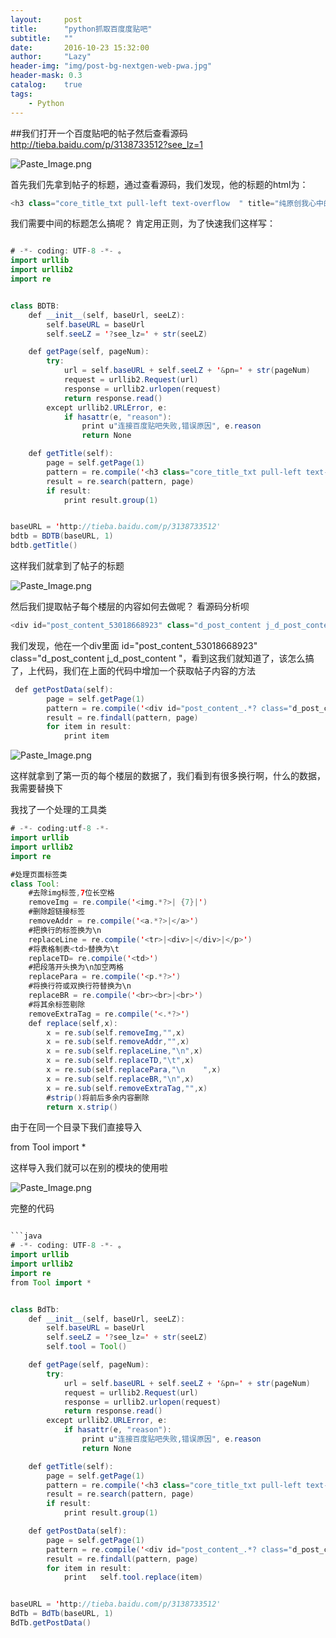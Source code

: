 ```yaml
---
layout:     post
title:      "python抓取百度度贴吧"
subtitle:   ""
date:       2016-10-23 15:32:00
author:     "Lazy"
header-img: "img/post-bg-nextgen-web-pwa.jpg"
header-mask: 0.3
catalog:    true
tags:
    - Python
---
```






##我们打开一个百度贴吧的帖子然后查看源码
http://tieba.baidu.com/p/3138733512?see_lz=1

![Paste_Image.png](http://upload-images.jianshu.io/upload_images/1205414-777ca125ec62cf3f.png?imageMogr2/auto-orient/strip%7CimageView2/2/w/1240)

首先我们先拿到帖子的标题，通过查看源码，我们发现，他的标题的html为：
```java
<h3 class="core_title_txt pull-left text-overflow  " title="纯原创我心中的NBA2014-2015赛季现役50大" style="width: 396px">纯原创我心中的NBA2014-2015赛季现役50大</h3>

```

我们需要中间的标题怎么搞呢？
  肯定用正则，为了快速我们这样写：



```java

# -*- coding: UTF-8 -*- 。
import urllib
import urllib2
import re


class BDTB:
    def __init__(self, baseUrl, seeLZ):
        self.baseURL = baseUrl
        self.seeLZ = '?see_lz=' + str(seeLZ)

    def getPage(self, pageNum):
        try:
            url = self.baseURL + self.seeLZ + '&pn=' + str(pageNum)
            request = urllib2.Request(url)
            response = urllib2.urlopen(request)
            return response.read()
        except urllib2.URLError, e:
            if hasattr(e, "reason"):
                print u"连接百度贴吧失败,错误原因", e.reason
                return None

    def getTitle(self):
        page = self.getPage(1)
        pattern = re.compile('<h3 class="core_title_txt pull-left text-overflow.*?>(.*?)</h3>', re.S)
        result = re.search(pattern, page)
        if result:
            print result.group(1)


baseURL = 'http://tieba.baidu.com/p/3138733512'
bdtb = BDTB(baseURL, 1)
bdtb.getTitle()


```
这样我们就拿到了帖子的标题

![Paste_Image.png](http://upload-images.jianshu.io/upload_images/1205414-e9878cc842202b3c.png?imageMogr2/auto-orient/strip%7CimageView2/2/w/1240)



然后我们提取帖子每个楼层的内容如何去做呢？
看源码分析呗


```java
<div id="post_content_53018668923" class="d_post_content j_d_post_content ">            很多媒体都在每赛季之前给球员排个名，我也有这个癖好…………，我会尽量理性的分析球队地位，个人能力等因素，评出我心目中的下赛季50大现役球员，这个50大是指预估他本赛季在篮球场上对球队的影响力……不是过去的荣誉什么的，所以难免有一定的主观性……如果把你喜欢的球星排低了，欢迎理性讨论！![](http://upload-images.jianshu.io/upload_images/1205414-58b2b7b444eed998.jpg?imageMogr2/auto-orient/strip%7CimageView2/2/w/1240)<br><br><br><br>状元维金斯镇楼<br>P.S 1 我每天都至少更新一个，不TJ。<br>      2 今年的新秀我就不考虑了，没上赛季参照</div>

```

我们发现，他在一个div里面 id="post_content_53018668923" class="d_post_content j_d_post_content "，看到这我们就知道了，该怎么搞了，上代码，我们在上面的代码中增加一个获取帖子内容的方法


```java
 def getPostData(self):
        page = self.getPage(1)
        pattern = re.compile('<div id="post_content_.*? class="d_post_content j_d_post_content ">(.*?)</div>', re.S)
        result = re.findall(pattern, page)
        for item in result:
            print item


```



![Paste_Image.png](http://upload-images.jianshu.io/upload_images/1205414-d52d779fef992e9d.png?imageMogr2/auto-orient/strip%7CimageView2/2/w/1240)

这样就拿到了第一页的每个楼层的数据了，我们看到有很多换行啊，什么的数据，我需要替换下

我找了一个处理的工具类


```java
# -*- coding:utf-8 -*-
import urllib
import urllib2
import re

#处理页面标签类
class Tool:
    #去除img标签,7位长空格
    removeImg = re.compile('<img.*?>| {7}|')
    #删除超链接标签
    removeAddr = re.compile('<a.*?>|</a>')
    #把换行的标签换为\n
    replaceLine = re.compile('<tr>|<div>|</div>|</p>')
    #将表格制表<td>替换为\t
    replaceTD= re.compile('<td>')
    #把段落开头换为\n加空两格
    replacePara = re.compile('<p.*?>')
    #将换行符或双换行符替换为\n
    replaceBR = re.compile('<br><br>|<br>')
    #将其余标签剔除
    removeExtraTag = re.compile('<.*?>')
    def replace(self,x):
        x = re.sub(self.removeImg,"",x)
        x = re.sub(self.removeAddr,"",x)
        x = re.sub(self.replaceLine,"\n",x)
        x = re.sub(self.replaceTD,"\t",x)
        x = re.sub(self.replacePara,"\n    ",x)
        x = re.sub(self.replaceBR,"\n",x)
        x = re.sub(self.removeExtraTag,"",x)
        #strip()将前后多余内容删除
        return x.strip()


```

由于在同一个目录下我们直接导入


from Tool import *

这样导入我们就可以在别的模块的使用啦



![Paste_Image.png](http://upload-images.jianshu.io/upload_images/1205414-dff87d2d7bd2fdb9.png?imageMogr2/auto-orient/strip%7CimageView2/2/w/1240)



完整的代码


```java

```java
# -*- coding: UTF-8 -*- 。
import urllib
import urllib2
import re
from Tool import *


class BdTb:
    def __init__(self, baseUrl, seeLZ):
        self.baseURL = baseUrl
        self.seeLZ = '?see_lz=' + str(seeLZ)
        self.tool = Tool()

    def getPage(self, pageNum):
        try:
            url = self.baseURL + self.seeLZ + '&pn=' + str(pageNum)
            request = urllib2.Request(url)
            response = urllib2.urlopen(request)
            return response.read()
        except urllib2.URLError, e:
            if hasattr(e, "reason"):
                print u"连接百度贴吧失败,错误原因", e.reason
                return None

    def getTitle(self):
        page = self.getPage(1)
        pattern = re.compile('<h3 class="core_title_txt pull-left text-overflow.*?>(.*?)</h3>', re.S)
        result = re.search(pattern, page)
        if result:
            print result.group(1)

    def getPostData(self):
        page = self.getPage(1)
        pattern = re.compile('<div id="post_content_.*? class="d_post_content j_d_post_content ">(.*?)</div>', re.S)
        result = re.findall(pattern, page)
        for item in result:
            print   self.tool.replace(item)


baseURL = 'http://tieba.baidu.com/p/3138733512'
BdTb = BdTb(baseURL, 1)
BdTb.getPostData()



```


```
